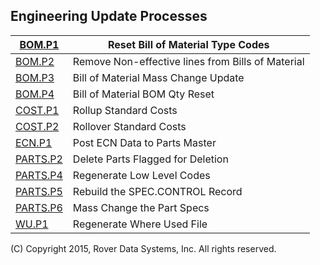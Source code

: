 ## Engineering Update Processes
<PageHeader />

| [BOM.P1](../BOM-P1/README.md)     | Reset Bill of Material Type Codes                 |
| --------------------------------- | ------------------------------------------------- |
| [BOM.P2](../BOM-P2/README.md)     | Remove Non-effective lines from Bills of Material |
| [BOM.P3](../BOM-P3/README.md)     | Bill of Material Mass Change Update               |
| [BOM.P4](../BOM-P4/README.md)     | Bill of Material BOM Qty Reset                    |
| [COST.P1](../COST-P1/README.md)   | Rollup Standard Costs                             |
| [COST.P2](../COST-P2/README.md)   | Rollover Standard Costs                           |
| [ECN.P1](../ECN-P1/README.md)     | Post ECN Data to Parts Master                     |
| [PARTS.P2](../PARTS-P2/README.md) | Delete Parts Flagged for Deletion                 |
| [PARTS.P4](../PARTS-P4/README.md) | Regenerate Low Level Codes                        |
| [PARTS.P5](../PARTS-P5/README.md) | Rebuild the SPEC.CONTROL Record                   |
| [PARTS.P6](../PARTS-P6/README.md) | Mass Change the Part Specs                        |
| [WU.P1](../WU-P1/README.md)       | Regenerate Where Used File                        |

(C) Copyright 2015, Rover Data Systems, Inc.
All rights reserved.
<badge text= "Version 8.10.57 " vertical="middle" />

<PageFooter />

